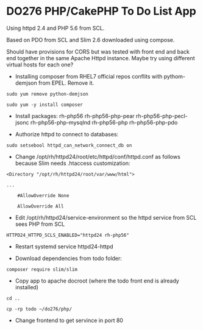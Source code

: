 # DO276 PHP/CakePHP To Do List App

Using httpd 2.4 and PHP 5.6 from SCL.

Based on PDO from SCL and Slim 2.6 downloaded using compose.

Should have provisions for CORS but was tested with front end and back end together in the same Apache Httpd instance. Maybe try using different virtual hosts for each one?

* Installing composer from RHEL7 official repos conflits with pythom-demjson from EPEL. Remove it.

`sudo yum remove python-demjson`

`sudo yum -y install composer`

* Install packages: rh-php56 rh-php56-php-pear rh-php56-php-pecl-jsonc rh-php56-php-mysqlnd rh-php56-php rh-php56-php-pdo

* Authorize httpd to connect to databases:

`sudo setsebool httpd_can_network_connect_db on`

* Change /opt/rh/httpd24/root/etc/httpd/conf/httpd.conf as follows because Slim needs .htaccess customization:

`<Directory "/opt/rh/httpd24/root/var/www/html">`

`...`

`    #AllowOverride None`

`    AllowOverride All`

* Edit /opt/rh/httpd24/service-environment so the httpd service from SCL sees PHP from SCL

`HTTPD24_HTTPD_SCLS_ENABLED="httpd24 rh-php56"`

* Restart systemd service httpd24-httpd

* Download dependencies from todo folder:

`composer require slim/slim`

* Copy app to apache docroot (where the todo front end is already installed)

`cd ..`

`cp -rp todo ~/do276/php/`

* Change frontend to get servince in port 80

